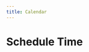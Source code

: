 ```yaml
---
title: Calendar
---
```


# Schedule Time

<!-- Calendly inline widget begin -->
<div class="calendly-inline-widget" data-url="https://calendly.com/kris-nova?hide_landing_page_details=1&hide_gdpr_banner=1" style="min-width:320px;height:800px;"></div>
<script type="text/javascript" src="https://assets.calendly.com/assets/external/widget.js" async></script>
<!-- Calendly inline widget end -->